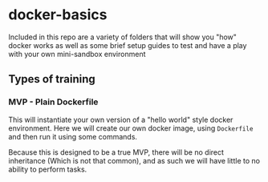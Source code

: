 # docker-basics

Included in this repo are a variety of folders that will show you "how" docker works as well as
some brief setup guides to test and have a play with your own mini-sandbox environment

## Types of training

### MVP - Plain Dockerfile

This will instantiate your own version of a "hello world" style docker environment. Here we will
create our own docker image, using `Dockerfile` and then run it using some commands.

Because this is designed to be a true MVP, there will be no direct inheritance (Which is not that
common), and as such we will have little to no ability to perform tasks.
